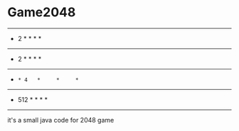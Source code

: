 Game2048
========
*************************
* 2   *     *     *     *
*************************
* 2   *     *     *     *
*************************
*     * 4   *     *     *
*************************
* 512 *     *     *     *
*************************

it's a small java code for 2048 game
